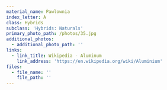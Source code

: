```yaml
---
material_name: Pawlownia
index_letter: A
class: Hybrids
subclass: 'Hybrids: Naturals'
primary_photo_path: /photos/35.jpg
additional_photos:
  - additional_photo_path: ''
links:
  - link_title: Wikipedia - Aluminum
    link_address: 'https://en.wikipedia.org/wiki/Aluminium'
files:
  - file_name: ''
    file_path: ''
---
```


